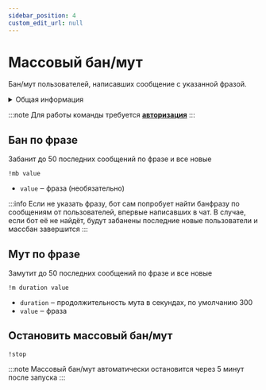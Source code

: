 ```yaml
---
sidebar_position: 4
custom_edit_url: null
---
```


# Массовый бан/мут

Бан/мут пользователей, написавших сообщение с указанной фразой.

<details>
  <summary>Общая информация</summary>
  <ul>
    <li><b>Название:</b> mb</li>
    <li><b>Элиасы:</b> mt, m</li>
    <li><b>Кулдаун:</b> общий 60 секунд</li>
    <li><a href="https://github.com/Relanit/ModBoty/blob/master/ModBoty/cogs/massban.py"><b>Исходный код</b></a></li>
  </ul>
</details>

:::note 
Для работы команды требуется **[авторизация](../auth.md)** 
:::

## Бан по фразе

Забанит до 50 последних сообщений по фразе и все новые

`!mb value`
- `value` ‒ фраза (необязательно)

:::info
Если не указать фразу, бот сам попробует  найти банфразу по сообщениям от пользователей, впервые написавших в чат. В случае, если бот её не найдёт, будут забанены последние новые пользователи и массбан завершится
:::

## Мут по фразе
Замутит до 50 последних сообщений по фразе и все новые

`!m duration value`
- `duration` ‒ продолжительность мута в секундах, по умолчанию 300
- `value` ‒ фраза

## Остановить массовый бан/мут
`!stop`

:::note
Массовый бан/мут автоматически остановится через 5 минут после запуска
:::